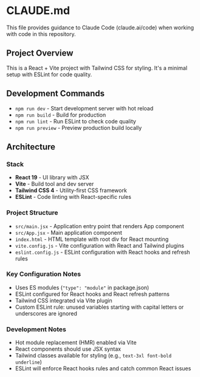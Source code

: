 # CLAUDE.md

This file provides guidance to Claude Code (claude.ai/code) when working with code in this repository.

## Project Overview

This is a React + Vite project with Tailwind CSS for styling. It's a minimal setup with ESLint for code quality.

## Development Commands

- `npm run dev` - Start development server with hot reload
- `npm run build` - Build for production
- `npm run lint` - Run ESLint to check code quality
- `npm run preview` - Preview production build locally

## Architecture

### Stack
- **React 19** - UI library with JSX
- **Vite** - Build tool and dev server
- **Tailwind CSS 4** - Utility-first CSS framework
- **ESLint** - Code linting with React-specific rules

### Project Structure
- `src/main.jsx` - Application entry point that renders App component
- `src/App.jsx` - Main application component
- `index.html` - HTML template with root div for React mounting
- `vite.config.js` - Vite configuration with React and Tailwind plugins
- `eslint.config.js` - ESLint configuration with React hooks and refresh rules

### Key Configuration Notes
- Uses ES modules (`"type": "module"` in package.json)
- ESLint configured for React hooks and React refresh patterns
- Tailwind CSS integrated via Vite plugin
- Custom ESLint rule: unused variables starting with capital letters or underscores are ignored

### Development Notes
- Hot module replacement (HMR) enabled via Vite
- React components should use JSX syntax
- Tailwind classes available for styling (e.g., `text-3xl font-bold underline`)
- ESLint will enforce React hooks rules and catch common React issues